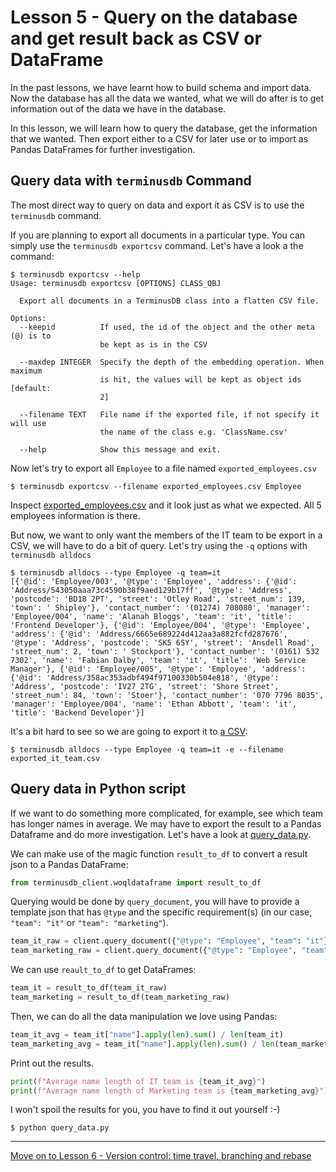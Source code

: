 # Lesson 5 - Query on the database and get result back as CSV or DataFrame

In the past lessons, we have learnt how to build schema and import data. Now the database has all the data we wanted, what we will do after is to get information out of the data we have in the database.

In this lesson, we will learn how to query the database, get the information that we wanted. Then export either to a CSV for later use or to import as Pandas DataFrames for further investigation.

## Query data with `terminusdb` Command

The most direct way to query on data and export it as CSV is to use the `terminusdb` command.

If you are planning to export all documents in a particular type. You can simply use the `terminusdb exportcsv` command. Let's have a look a the command:

```
$ terminusdb exportcsv --help
Usage: terminusdb exportcsv [OPTIONS] CLASS_OBJ

  Export all documents in a TerminusDB class into a flatten CSV file.

Options:
  --keepid          If used, the id of the object and the other meta (@) is to
                    be kept as is in the CSV

  --maxdep INTEGER  Specify the depth of the embedding operation. When maximum
                    is hit, the values will be kept as object ids  [default:
                    2]

  --filename TEXT   File name if the exported file, if not specify it will use
                    the name of the class e.g. 'ClassName.csv'

  --help            Show this message and exit.
```

Now let's try to export all `Employee` to a file named `exported_employees.csv`

`$ terminusdb exportcsv --filename exported_employees.csv Employee`

Inspect [exported_employees.csv](exported_employees.csv) and it look just as what we expected. All 5 employees information is there.

But now, we want to only want the members of the IT team to be export in a CSV, we will have to do a bit of query. Let's try using the `-q` options with `terminusdb alldocs`

```
$ terminusdb alldocs --type Employee -q team=it
[{'@id': 'Employee/003', '@type': 'Employee', 'address': {'@id': 'Address/543050aaa73c4590b38f9aed129b17ff', '@type': 'Address', 'postcode': 'BD18 2PT', 'street': 'Otley Road', 'street_num': 139, 'town': ' Shipley'}, 'contact_number': '(01274) 708080', 'manager': 'Employee/004', 'name': 'Alanah Bloggs', 'team': 'it', 'title': 'Frontend Developer'}, {'@id': 'Employee/004', '@type': 'Employee', 'address': {'@id': 'Address/6665e689224d412aa3a882fcfd287676', '@type': 'Address', 'postcode': 'SK5 6SY', 'street': 'Ansdell Road', 'street_num': 2, 'town': ' Stockport'}, 'contact_number': '(0161) 532 7302', 'name': 'Fabian Dalby', 'team': 'it', 'title': 'Web Service Manager'}, {'@id': 'Employee/005', '@type': 'Employee', 'address': {'@id': 'Address/358ac353adbf494f97100330b504e818', '@type': 'Address', 'postcode': 'IV27 2TG', 'street': 'Shore Street', 'street_num': 84, 'town': 'Stoer'}, 'contact_number': '070 7796 8035', 'manager': 'Employee/004', 'name': 'Ethan Abbott', 'team': 'it', 'title': 'Backend Developer'}]
```

It's a bit hard to see so we are going to export it to [a CSV](exported_it_team.csv):

`$ terminusdb alldocs --type Employee -q team=it -e --filename exported_it_team.csv`

## Query data in Python script

If we want to do something more complicated, for example, see which team has longer names in average. We may have to export the result to a Pandas Dataframe and do more investigation. Let's have a look at [query_data.py](query_data.py).

We can make use of the magic function `result_to_df` to convert a result json to a Pandas DataFrame:

```python
from terminusdb_client.woqldataframe import result_to_df
```

Querying would be done by `query_document`, you will have to provide a template json that has `@type` and the specific requirement(s) (in our case, `"team": "it"` or `"team": "marketing"`).

```python
team_it_raw = client.query_document({"@type": "Employee", "team": "it"})
team_marketing_raw = client.query_document({"@type": "Employee", "team": "marketing"})
```

We can use `reault_to_df` to get DataFrames:

```python
team_it = result_to_df(team_it_raw)
team_marketing = result_to_df(team_marketing_raw)
```

Then, we can do all the data manipulation we love using Pandas:

```python
team_it_avg = team_it["name"].apply(len).sum() / len(team_it)
team_marketing_avg = team_it["name"].apply(len).sum() / len(team_marketing)
```

Print out the results.

```python
print(f"Average name length of IT team is {team_it_avg}")
print(f"Average name length of Marketing team is {team_marketing_avg}")
```

I won't spoil the results for you, you have to find it out yourself :-)

`$ python query_data.py`

---

[Move on to Lesson 6 - Version control: time travel, branching and rebase](lesson_6.md)
